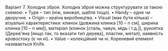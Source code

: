 Варіант 7. Холодна зброя. Холодна зброя можна структурувати за такою схемою: 
• Type – тип (ніж, кинжал, шабля тощо). 
• Handy – одне чи дворучне. 
• Origin – країна виробництва. 
• Visual (має бути кілька) – візуальні характеристики: клинок (довжина клинка [10 – n см], ширина клинка [10 – n мм]), матеріал (клинок [сталь, чавун, мідь і т.д.]), рукоятка (Дерев'яна [якщо так, то вказати тип дерева], пластик, метал), наявність кровостоку (є чи ні). 
• Value – колекційний чи ні. Кореневий елемент називається Knife.
